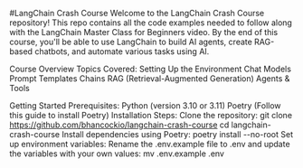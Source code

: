 #LangChain Crash Course
Welcome to the LangChain Crash Course repository! This repo contains all the code examples needed to follow along with the LangChain Master Class for Beginners video. By the end of this course, you'll be able to use LangChain to build AI agents, create RAG-based chatbots, and automate various tasks using AI.

Course Overview
Topics Covered:
Setting Up the Environment
Chat Models
Prompt Templates
Chains
RAG (Retrieval-Augmented Generation)
Agents & Tools

Getting Started
Prerequisites:
Python (version 3.10 or 3.11)
Poetry (Follow this guide to install Poetry)
Installation Steps:
Clone the repository:
git clone https://github.com/bhancockio/langchain-crash-course
cd langchain-crash-course
Install dependencies using Poetry:
poetry install --no-root
Set up environment variables:
Rename the .env.example file to .env and update the variables with your own values:
mv .env.example .env
